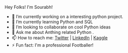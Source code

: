 Hey Folks! I'm Sourabh! 
- 🔭 I’m currently working on a interesting python project.
- 🌱 I’m currently learning Python and SQL 
- 👯 I’m looking to collaborate on cool Python ideas 
- 💬 Ask me about Anthing related Python .
- 📫 How to reach me: [Twitter](https://twitter.com/SourabhLigade) | [LinkedIn](https://www.linkedin.com/in/ligade24/) | [Kaggle](https://www.kaggle.com/saurabhl/following)
- ⚡ Fun fact: I'm a professional Footballer!
